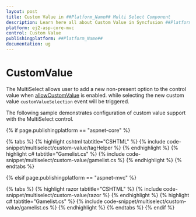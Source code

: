 ```yaml
---
layout: post
title: Custom Value in ##Platform_Name## Multi Select Component
description: Learn here all about Custom Value in Syncfusion ##Platform_Name## Multi Select component and more.
platform: ej2-asp-core-mvc
control: Custom Value
publishingplatform: ##Platform_Name##
documentation: ug
---
```



# CustomValue

The MultiSelect allows user to add a new non-present option to the control value when [allowCustomValue](https://help.syncfusion.com/cr/cref_files/aspnetcore-js2/Syncfusion.EJ2~Syncfusion.EJ2.DropDowns.MultiSelect~AllowCustomValue.html) is enabled. while selecting the new custom value `customValueSelection` event will be triggered.

The following sample demonstrates configuration of custom value support with the MultiSelect control.

{% if page.publishingplatform == "aspnet-core" %}

{% tabs %}
{% highlight cshtml tabtitle="CSHTML" %}
{% include code-snippet/multiselect/custom-value/tagHelper %}
{% endhighlight %}
{% highlight c# tabtitle="Gamelist.cs" %}
{% include code-snippet/multiselect/custom-value/gamelist.cs %}
{% endhighlight %}
{% endtabs %}

{% elsif page.publishingplatform == "aspnet-mvc" %}

{% tabs %}
{% highlight razor tabtitle="CSHTML" %}
{% include code-snippet/multiselect/custom-value/razor %}
{% endhighlight %}
{% highlight c# tabtitle="Gamelist.cs" %}
{% include code-snippet/multiselect/custom-value/gamelist.cs %}
{% endhighlight %}
{% endtabs %}
{% endif %}


